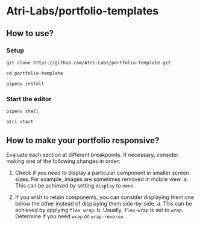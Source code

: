 # Atri-Labs/portfolio-templates

## How to use?

### Setup

```shell
git clone https://github.com/Atri-Labs/portfolio-template.git

cd portfolio-template

pipenv install
```

### Start the editor

```shell
pipenv shell

atri start
```

## How to make your portfolio responsive?

Evaluate each section at different breakpoints. If necessary, consider making one of the following changes in order:

1. Check if you need to display a particular component in smaller screen sizes. For example, images are sometimes removed in mobile view.
   a. This can be achieved by setting `display` to `none`.

2. If you wish to retain components, you can consider displaying them one below the other instead of displaying them side-by-side.
   a. This can be achieved by applying `flex wrap`.
   b. Usually, `flex-wrap` is set to `wrap`. Determine if you need `wrap` or `wrap-reverse`.
